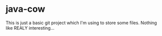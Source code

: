 ﻿# java-cow

This is just a basic git project which I'm using to store some files. Nothing like REALY interesting...
